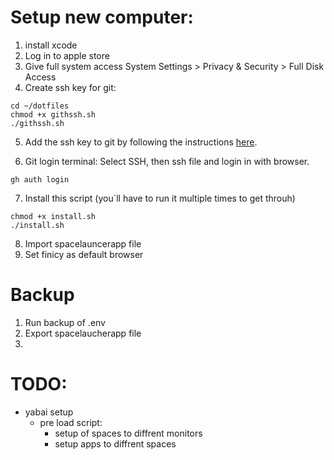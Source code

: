 # Setup new computer:

1. install xcode
2. Log in to apple store
3. Give full system access System Settings > Privacy & Security > Full Disk Access
4. Create ssh key for git:

```
cd ~/dotfiles
chmod +x githssh.sh
./githssh.sh
```

5. Add the ssh key to git by following the instructions [here](https://docs.github.com/en/authentication/connecting-to-github-with-ssh/adding-a-new-ssh-key-to-your-github-account).

6. Git login terminal:
   Select SSH, then ssh file and login in with browser.

```
gh auth login
```

7. Install this script (you`ll have to run it multiple times to get throuh)

```
chmod +x install.sh
./install.sh
```

8. Import spacelauncerapp file
9. Set finicy as default browser

# Backup

1. Run backup of .env
2. Export spacelaucherapp file
3.

# TODO:

- yabai setup
  - pre load script:
    - setup of spaces to diffrent monitors
    - setup apps to diffrent spaces
